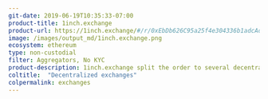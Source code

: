 ```yaml
---
git-date: 2019-06-19T10:35:33-07:00
product-title: 1inch.exchange
product-url: https://1inch.exchange/#/r/0xEbDb626C95a25f4e304336b1adcAd0521a1Bdca1
image: /images/output_md/1inch.exchange.png
ecosystem: ethereum
type: non-custodial
filter: Aggregators, No KYC
product-description: 1inch.exchange split the order to several decentralized exchanges like UniswapExchange, KyberNetwork, Bancor and RadarRelay to avoid high price slippage.
coltitle:  "Decentralized exchanges"
colpermalink: exchanges
---
```

